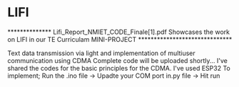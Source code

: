 # LIFI

************** Lifi_Report_NMIET_CODE_Finale[1].pdf Showcases the work on LIFI in our TE Curriculam MINI-PROJECT ****************************** 

Text data transmission via light and implementation of multiuser communication using CDMA
Complete code will be uploaded shortly... 
I've shared the codes for the basic principles for the CDMA.
I've used ESP32
To implement; Run the .ino file -> Upadte your COM port in.py file -> Hit run

